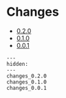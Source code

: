 # Changes

* [0.2.0](changes_0.2.0.md)
* [0.1.0](changes_0.1.0.md)
* [0.0.1](changes_0.0.1.md)

<!--- This MyST Parser Sphinx directive is necessary to keep Sphinx happy. We need list here all release letters again, because release droid and other scripts assume Markdown --->
```{toctree}
---
hidden:
---
changes_0.2.0
changes_0.1.0
changes_0.0.1

```